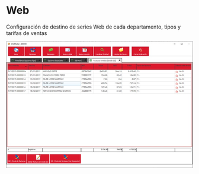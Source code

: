# Web

Configuración de destino de series Web de cada departamento, tipos y tarifas de ventas

![](../../../.gitbook/assets/image%20%28355%29.png)

